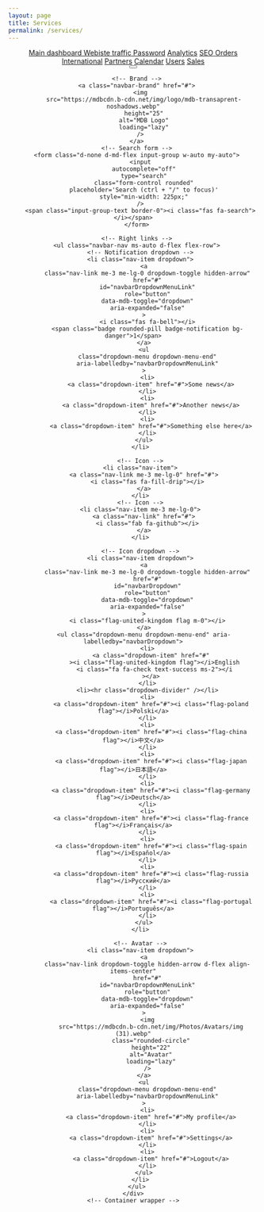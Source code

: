 ```yaml
---
layout: page
title: Services
permalink: /services/
---
```


<!--Main Navigation-->
<header>
  <!-- Sidebar -->
  <nav id="sidebarMenu" class="collapse d-lg-block sidebar collapse bg-white">
    <div class="position-sticky">
      <div class="list-group list-group-flush mx-3 mt-4">
        <a
          href="#"
          class="list-group-item list-group-item-action py-2 ripple"
          aria-current="true"
        >
          <i class="fas fa-tachometer-alt fa-fw me-3"></i><span>Main dashboard</span>
        </a>
        <a href="#" class="list-group-item list-group-item-action py-2 ripple active">
          <i class="fas fa-chart-area fa-fw me-3"></i><span>Webiste traffic</span>
        </a>
        <a href="#" class="list-group-item list-group-item-action py-2 ripple"
          ><i class="fas fa-lock fa-fw me-3"></i><span>Password</span></a
        >
        <a href="#" class="list-group-item list-group-item-action py-2 ripple"
          ><i class="fas fa-chart-line fa-fw me-3"></i><span>Analytics</span></a
        >
        <a href="#" class="list-group-item list-group-item-action py-2 ripple">
          <i class="fas fa-chart-pie fa-fw me-3"></i><span>SEO</span>
        </a>
        <a href="#" class="list-group-item list-group-item-action py-2 ripple"
          ><i class="fas fa-chart-bar fa-fw me-3"></i><span>Orders</span></a
        >
        <a href="#" class="list-group-item list-group-item-action py-2 ripple"
          ><i class="fas fa-globe fa-fw me-3"></i><span>International</span></a
        >
        <a href="#" class="list-group-item list-group-item-action py-2 ripple"
          ><i class="fas fa-building fa-fw me-3"></i><span>Partners</span></a
        >
        <a href="#" class="list-group-item list-group-item-action py-2 ripple"
          ><i class="fas fa-calendar fa-fw me-3"></i><span>Calendar</span></a
        >
        <a href="#" class="list-group-item list-group-item-action py-2 ripple"
          ><i class="fas fa-users fa-fw me-3"></i><span>Users</span></a
        >
        <a href="#" class="list-group-item list-group-item-action py-2 ripple"
          ><i class="fas fa-money-bill fa-fw me-3"></i><span>Sales</span></a
        >
      </div>
    </div>
  </nav>
  <!-- Sidebar -->

  <!-- Navbar -->
  <nav id="main-navbar" class="navbar navbar-expand-lg navbar-light bg-white fixed-top">
    <!-- Container wrapper -->
    <div class="container-fluid">
      <!-- Toggle button -->
      <button
        class="navbar-toggler"
        type="button"
        data-mdb-toggle="collapse"
        data-mdb-target="#sidebarMenu"
        aria-controls="sidebarMenu"
        aria-expanded="false"
        aria-label="Toggle navigation"
      >
        <i class="fas fa-bars"></i>
      </button>

      <!-- Brand -->
      <a class="navbar-brand" href="#">
        <img
          src="https://mdbcdn.b-cdn.net/img/logo/mdb-transaprent-noshadows.webp"
          height="25"
          alt="MDB Logo"
          loading="lazy"
        />
      </a>
      <!-- Search form -->
      <form class="d-none d-md-flex input-group w-auto my-auto">
        <input
          autocomplete="off"
          type="search"
          class="form-control rounded"
          placeholder='Search (ctrl + "/" to focus)'
          style="min-width: 225px;"
        />
        <span class="input-group-text border-0"><i class="fas fa-search"></i></span>
      </form>

      <!-- Right links -->
      <ul class="navbar-nav ms-auto d-flex flex-row">
        <!-- Notification dropdown -->
        <li class="nav-item dropdown">
          <a
            class="nav-link me-3 me-lg-0 dropdown-toggle hidden-arrow"
            href="#"
            id="navbarDropdownMenuLink"
            role="button"
            data-mdb-toggle="dropdown"
            aria-expanded="false"
          >
            <i class="fas fa-bell"></i>
            <span class="badge rounded-pill badge-notification bg-danger">1</span>
          </a>
          <ul
            class="dropdown-menu dropdown-menu-end"
            aria-labelledby="navbarDropdownMenuLink"
          >
            <li>
              <a class="dropdown-item" href="#">Some news</a>
            </li>
            <li>
              <a class="dropdown-item" href="#">Another news</a>
            </li>
            <li>
              <a class="dropdown-item" href="#">Something else here</a>
            </li>
          </ul>
        </li>

        <!-- Icon -->
        <li class="nav-item">
          <a class="nav-link me-3 me-lg-0" href="#">
            <i class="fas fa-fill-drip"></i>
          </a>
        </li>
        <!-- Icon -->
        <li class="nav-item me-3 me-lg-0">
          <a class="nav-link" href="#">
            <i class="fab fa-github"></i>
          </a>
        </li>

        <!-- Icon dropdown -->
        <li class="nav-item dropdown">
          <a
            class="nav-link me-3 me-lg-0 dropdown-toggle hidden-arrow"
            href="#"
            id="navbarDropdown"
            role="button"
            data-mdb-toggle="dropdown"
            aria-expanded="false"
          >
            <i class="flag-united-kingdom flag m-0"></i>
          </a>
          <ul class="dropdown-menu dropdown-menu-end" aria-labelledby="navbarDropdown">
            <li>
              <a class="dropdown-item" href="#"
                ><i class="flag-united-kingdom flag"></i>English
                <i class="fa fa-check text-success ms-2"></i
              ></a>
            </li>
            <li><hr class="dropdown-divider" /></li>
            <li>
              <a class="dropdown-item" href="#"><i class="flag-poland flag"></i>Polski</a>
            </li>
            <li>
              <a class="dropdown-item" href="#"><i class="flag-china flag"></i>中文</a>
            </li>
            <li>
              <a class="dropdown-item" href="#"><i class="flag-japan flag"></i>日本語</a>
            </li>
            <li>
              <a class="dropdown-item" href="#"><i class="flag-germany flag"></i>Deutsch</a>
            </li>
            <li>
              <a class="dropdown-item" href="#"><i class="flag-france flag"></i>Français</a>
            </li>
            <li>
              <a class="dropdown-item" href="#"><i class="flag-spain flag"></i>Español</a>
            </li>
            <li>
              <a class="dropdown-item" href="#"><i class="flag-russia flag"></i>Русский</a>
            </li>
            <li>
              <a class="dropdown-item" href="#"><i class="flag-portugal flag"></i>Português</a>
            </li>
          </ul>
        </li>

        <!-- Avatar -->
        <li class="nav-item dropdown">
          <a
            class="nav-link dropdown-toggle hidden-arrow d-flex align-items-center"
            href="#"
            id="navbarDropdownMenuLink"
            role="button"
            data-mdb-toggle="dropdown"
            aria-expanded="false"
          >
            <img
              src="https://mdbcdn.b-cdn.net/img/Photos/Avatars/img (31).webp"
              class="rounded-circle"
              height="22"
              alt="Avatar"
              loading="lazy"
            />
          </a>
          <ul
            class="dropdown-menu dropdown-menu-end"
            aria-labelledby="navbarDropdownMenuLink"
          >
            <li>
              <a class="dropdown-item" href="#">My profile</a>
            </li>
            <li>
              <a class="dropdown-item" href="#">Settings</a>
            </li>
            <li>
              <a class="dropdown-item" href="#">Logout</a>
            </li>
          </ul>
        </li>
      </ul>
    </div>
    <!-- Container wrapper -->
  </nav>
  <!-- Navbar -->
</header>
<!--Main Navigation-->

<!--Main layout-->
<main style="margin-top: 58px;">
  <div class="container pt-4"></div>
</main>
<!--Main layout-->
